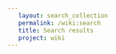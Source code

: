 ```yaml
---
   layout: search_collection
   permalink: /wiki:search
   title: Search results
   project: wiki
---
```

